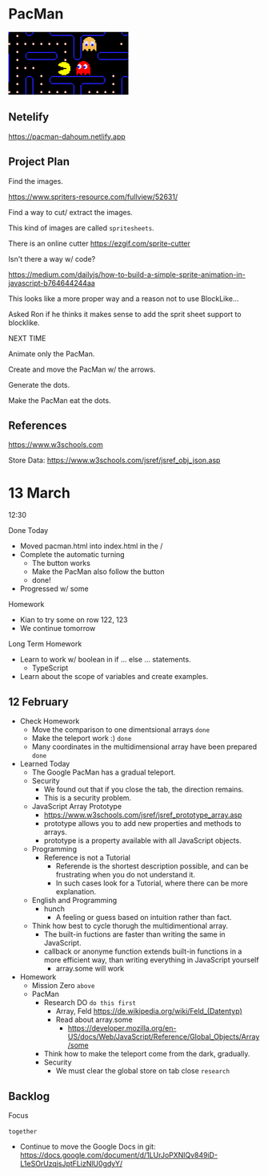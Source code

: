 # PacMan

![](logo.png)

## Netelify

https://pacman-dahoum.netlify.app

## Project Plan

Find the images.

https://www.spriters-resource.com/fullview/52631/

Find a way to cut/ extract the images.

This kind of images are called `spritesheets`.

There is an online cutter https://ezgif.com/sprite-cutter

Isn't there a way w/ code?

https://medium.com/dailyjs/how-to-build-a-simple-sprite-animation-in-javascript-b764644244aa

This looks like a more proper way and a reason not to use BlockLike...

Asked Ron if he thinks it makes sense to add the sprit sheet support to blocklike.

NEXT TIME

Animate only the PacMan.

Create and move the PacMan w/ the arrows.

Generate the dots.

Make the PacMan eat the dots.

## References

https://www.w3schools.com


Store Data:
https://www.w3schools.com/jsref/jsref_obj_json.asp

# 13 March

12:30

Done Today

* Moved pacman.html into index.html in the /
* Complete the automatic turning
  * The button works
  * Make the PacMan also follow the button
  * done!
* Progressed w/ some

Homework

* Kian to try some on row 122, 123
* We continue tomorrow

Long Term Homework

* Learn to work w/ boolean in if ... else ... statements.
  * TypeScript
* Learn about the scope of variables and create examples.
## 12 February

* Check Homework
  * Move the comparison to one dimentsional arrays `done`
  * Make the teleport work :) `done`
  * Many coordinates in the multidimensional array have been prepared `done`
* Learned Today
  * The Google PacMan has a gradual teleport.
  * Security
    * We found out that if you close the tab, the direction remains.
    * This is a security problem.
  * JavaScript Array Prototype
    * https://www.w3schools.com/jsref/jsref_prototype_array.asp
    * prototype allows you to add new properties and methods to arrays.
    * prototype is a property available with all JavaScript objects.
  * Programming
    * Reference is not a Tutorial
      * Referende is the shortest description possible, and can be frustrating when you do not understand it.
      * In such cases look for a Tutorial, where there can be more explanation.
  * English and Programming
    * hunch
      * A feeling or guess based on intuition rather than fact.
  * Think how best to cycle thorugh the multidimentional array.
    * The built-in fuctions are faster than writing the same in JavaScript.
    * callback or anonyme function extends built-in functions in a more efficient way, than writing everything in JavaScript yourself
      * array.some will work
* Homework
  * Mission Zero `above`
  * PacMan
    * Research DO `do this first`
      * Array, Feld https://de.wikipedia.org/wiki/Feld_(Datentyp) 
      * Read about array.some
        * https://developer.mozilla.org/en-US/docs/Web/JavaScript/Reference/Global_Objects/Array/some 
    * Think how to make the teleport come from the dark, gradually.
    * Security
      * We must clear the global store on tab close `research`

## Backlog

Focus

`together`

* Continue to move the Google Docs in git: https://docs.google.com/document/d/1LUrJoPXNlQv849iD-L1eSOrUzqjsJptFLizNlU0gdyY/